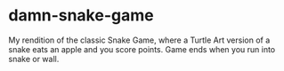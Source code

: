 # damn-snake-game
My rendition of the classic Snake Game, where a Turtle Art version of a snake eats an apple and you score points. Game ends when you run into snake or wall.
